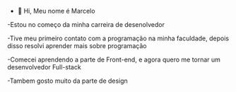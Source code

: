 - 👋 Hi, Meu nome é Marcelo

-Estou no começo da minha carreira de desenolvedor

-Tive meu primeiro contato com a programação na minha faculdade, depois disso resolvi aprender mais sobre programação

-Comecei aprendendo a parte de Front-end, e agora quero me tornar um desenvolvedor Full-stack

-Tambem gosto muito da parte de design

